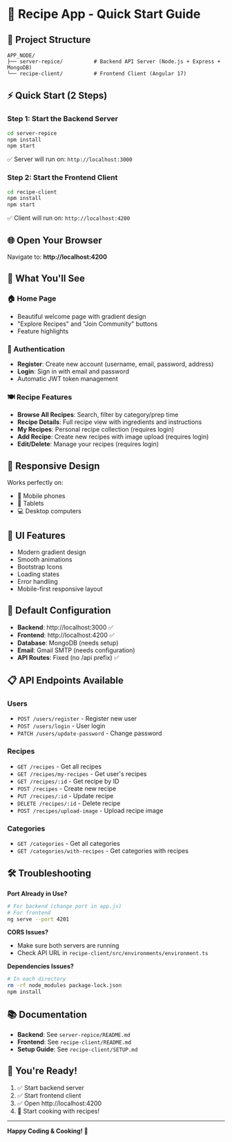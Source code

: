 # 🚀 Recipe App - Quick Start Guide

## 📁 Project Structure
```
APP_NODE/
├── server-repice/          # Backend API Server (Node.js + Express + MongoDB)
└── recipe-client/          # Frontend Client (Angular 17)
```

## ⚡ Quick Start (2 Steps)

### Step 1: Start the Backend Server
```bash
cd server-repice
npm install
npm start
```
✅ Server will run on: `http://localhost:3000`

### Step 2: Start the Frontend Client
```bash
cd recipe-client
npm install
npm start
```
✅ Client will run on: `http://localhost:4200`

## 🌐 Open Your Browser
Navigate to: **http://localhost:4200**

## 🎯 What You'll See

### 🏠 Home Page
- Beautiful welcome page with gradient design
- "Explore Recipes" and "Join Community" buttons
- Feature highlights

### 🔐 Authentication
- **Register**: Create new account (username, email, password, address)
- **Login**: Sign in with email and password
- Automatic JWT token management

### 🍽️ Recipe Features
- **Browse All Recipes**: Search, filter by category/prep time
- **Recipe Details**: Full recipe view with ingredients and instructions
- **My Recipes**: Personal recipe collection (requires login)
- **Add Recipe**: Create new recipes with image upload (requires login)
- **Edit/Delete**: Manage your recipes (requires login)

## 📱 Responsive Design
Works perfectly on:
- 📱 Mobile phones
- 📱 Tablets  
- 💻 Desktop computers

## 🎨 UI Features
- Modern gradient design
- Smooth animations
- Bootstrap Icons
- Loading states
- Error handling
- Mobile-first responsive layout

## 🔧 Default Configuration
- **Backend**: http://localhost:3000 ✅
- **Frontend**: http://localhost:4200 ✅
- **Database**: MongoDB (needs setup)
- **Email**: Gmail SMTP (needs configuration)
- **API Routes**: Fixed (no /api prefix) ✅

## 📋 API Endpoints Available

### Users
- `POST /users/register` - Register new user
- `POST /users/login` - User login
- `PATCH /users/update-password` - Change password

### Recipes
- `GET /recipes` - Get all recipes
- `GET /recipes/my-recipes` - Get user's recipes
- `GET /recipes/:id` - Get recipe by ID
- `POST /recipes` - Create new recipe
- `PUT /recipes/:id` - Update recipe
- `DELETE /recipes/:id` - Delete recipe
- `POST /recipes/upload-image` - Upload recipe image

### Categories
- `GET /categories` - Get all categories
- `GET /categories/with-recipes` - Get categories with recipes

## 🛠️ Troubleshooting

**Port Already in Use?**
```bash
# For backend (change port in app.js)
# For frontend
ng serve --port 4201
```

**CORS Issues?**
- Make sure both servers are running
- Check API URL in `recipe-client/src/environments/environment.ts`

**Dependencies Issues?**
```bash
# In each directory
rm -rf node_modules package-lock.json
npm install
```

## 📚 Documentation
- **Backend**: See `server-repice/README.md`
- **Frontend**: See `recipe-client/README.md`
- **Setup Guide**: See `recipe-client/SETUP.md`

## 🎉 You're Ready!
1. ✅ Start backend server
2. ✅ Start frontend client  
3. ✅ Open http://localhost:4200
4. 🍳 Start cooking with recipes!

---
**Happy Coding & Cooking! 🍲**